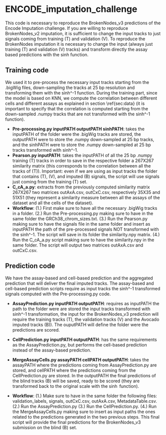 # ENCODE_imputation_challenge

This code is necessary to reproduce the BrokenNodes_v3 predictions of the Encode Imputation challenge.
If you are willing to reproduce BrokenNodes_v2 imputation, it is sufficient to change the input tracks to just signals coming from training (T) and validation (V).
To reproduce the BrokenNodes imputation it is necessary to change the input (always just training (T) and validation (V) tracks) and transform directly the assay based predictions with the sinh function.

## Training code
We used it to pre-process the necessary input tracks starting from the .bigWig files, down-sampling the tracks at 25 bp resolution and transforming them with the sinh^-1 function.
During the training part, since the model is based on KNN, we compute the correlation between different cells and different assays as explained in section \ref{sec:data} (it is important to specify that the correlation is computed starting from the down-sampled .numpy tracks that are not transformed with the sinh^-1 function).
* **Pre-processing.py inputPATH outputPATH sinhPATH**: takes the inputPATH of the folder were the .bigWig tracks are stored, the outputPATH were to store the .numpy down-sampled at 25 bp tracks, and the sinhPATH were to store the .numpy down-sampled at 25 bp tracks transformed with sinh^-1.
* **Pearson.py inputPATH**: takes the inputPATH of all the 25 bp .numpy training (T) tracks in order to save in the respective folder a 267X267 similarity matrix (this corresponds to the correlation between all the tracks of (T)). Important: even if we are using as input tracks the folder that contains (T), (V), and imputed (B) signals, the script will use signals just coming from the training (T) set.
* **C_cA_a.py**: extracts from the previously computed similarity matrix 267X267 two matrices outAxA.csv, outCxC.csv, respectively 35X35 and 51X51 (they represent a similarity measure between all the assays of the dataset and all the cells of the dataset).
* **Workflow**: (1.) First make sure to have all the necessary .bigWig tracks in a folder. (2.) Run the Pre-processing.py making sure to have in the same folder the GRCh38\_chrom\_sizes.txt. (3.) Run the Pearson.py making sure to have the signals file in the same folder and insert as inputPATH the path of the pre-processed signals NOT transformed with the sinh^-1. The script will save in its folder the similarity.npy matrix. (4.) Run the C_cA_a.py script making sure to have the similarity.npy in the same folder. The script will output two matrices outAxA.csv and outCxC.csv.

## Prediction code
We have the assay-based and cell-based prediction and the aggregated prediction that will deliver the final imputed tracks. The assay-based and cell-based prediction scripts require as input tracks the sinh^-1 transformed signals computed with the Pre-processing.py code.

* **AssayPrediction.py inputPATH outputPATH**: requires as inputPATH the path to the folder were are stored the input tracks transformed with sinh^-1 transformation, the input for the BrokenNodes_v3 prediction will require the training tracks (T), the validation tracks (V) and the Avocado imputed tracks (B)). The ouputPATH will define the folder were the predictions are scored.
    
* **CellPrediction.py inputPATH outputPATH**: has the same requirements as the AssayPrediction.py, but performs the cell-based prediction instead of the assay-based prediction.
    
* **MergeAssayCells.py assayPATH cellPATH outputPATH**: takes the assayPATH where the predictions coming from AssayPrediction.py are stored, and cellPATH where the predictions coming from the CellPrediction.py are stored. In the outputPATH the final predictions of the blind tracks (B) will be saved, ready to be scored (they are transformed back to the original scale with the $\sinh$ function).
    
* **Workflow**: (1.) Make sure to have in the same folder the following files: validation\_labels, signals, outCxC.csv, outAxA.csv, MetadataTable.csv. (2.) Run the AssayPrediction.py (3.) Run the CellPrediction.py. (4.) Run the MergeAssayCells.py making sure to insert as input paths the ones related to the predictions generated in the two previous steps. This final script will provide the final predictions for the BrokenNodes_v3 submission on the blind (B) set.
